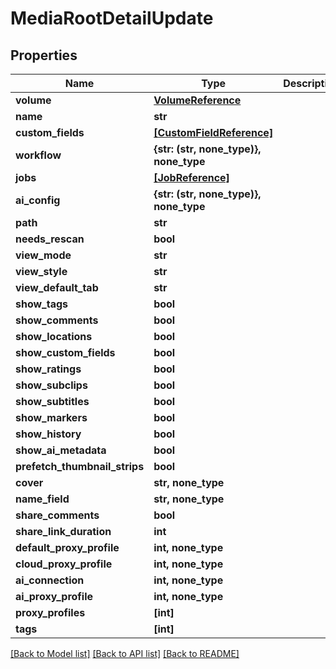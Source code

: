 # MediaRootDetailUpdate


## Properties

Name | Type | Description | Notes
------------ | ------------- | ------------- | -------------
**volume** | [**VolumeReference**](VolumeReference.md) |  | 
**name** | **str** |  | 
**custom_fields** | [**[CustomFieldReference]**](CustomFieldReference.md) |  | [optional] 
**workflow** | **{str: (str, none_type)}, none_type** |  | [optional] 
**jobs** | [**[JobReference]**](JobReference.md) |  | [optional] 
**ai_config** | **{str: (str, none_type)}, none_type** |  | [optional] 
**path** | **str** |  | [optional] 
**needs_rescan** | **bool** |  | [optional] 
**view_mode** | **str** |  | [optional] 
**view_style** | **str** |  | [optional] 
**view_default_tab** | **str** |  | [optional] 
**show_tags** | **bool** |  | [optional] 
**show_comments** | **bool** |  | [optional] 
**show_locations** | **bool** |  | [optional] 
**show_custom_fields** | **bool** |  | [optional] 
**show_ratings** | **bool** |  | [optional] 
**show_subclips** | **bool** |  | [optional] 
**show_subtitles** | **bool** |  | [optional] 
**show_markers** | **bool** |  | [optional] 
**show_history** | **bool** |  | [optional] 
**show_ai_metadata** | **bool** |  | [optional] 
**prefetch_thumbnail_strips** | **bool** |  | [optional] 
**cover** | **str, none_type** |  | [optional] 
**name_field** | **str, none_type** |  | [optional] 
**share_comments** | **bool** |  | [optional] 
**share_link_duration** | **int** |  | [optional] 
**default_proxy_profile** | **int, none_type** |  | [optional] 
**cloud_proxy_profile** | **int, none_type** |  | [optional] 
**ai_connection** | **int, none_type** |  | [optional] 
**ai_proxy_profile** | **int, none_type** |  | [optional] 
**proxy_profiles** | **[int]** |  | [optional] 
**tags** | **[int]** |  | [optional] 

[[Back to Model list]](../#documentation-for-models) [[Back to API list]](../#documentation-for-api-endpoints) [[Back to README]](../)


